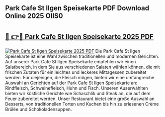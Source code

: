 ## Park Cafe St Ilgen Speisekarte PDF Download Online 2025 OIIS0

# <h2><a href="http://gc7rnq.nevu.top/?p=Park+Cafe+St+Ilgen+Speisekarte">🔗 👉🔴 Park Cafe St Ilgen Speisekarte 2025 PDF</a></h2>

[![Park Cafe St Ilgen Speisekarte 2025 PDF](https://i.imgur.com/dBaPXMq.png)](http://gc7rnq.nevu.top/?p=Park+Cafe+St+Ilgen+Speisekarte)
Die Park Cafe St Ilgen Speisekarte ist eine Wahl zwischen traditionellen und modernen Gerichten. Auf unserer Park Cafe St Ilgen Speisekarte empfehlen wir einen Salatbereich, in dem Sie aus verschiedenen Salaten wählen können, die mit frischen Zutaten für ein leichtes und leckeres Mittagessen zubereitet werden. Für diejenigen, die Fleisch mögen, bieten wir eine umfangreiche Auswahl an Gerichten auf der Park Cafe St Ilgen Speisekarte an: Rindfleisch, Schweinefleisch, Huhn und Fisch. Unseren Auserwählten bieten wir köstliche Gerichte wie Schaschlik und Steak an, die auf dem Feuer zubereitet werden. Unser Restaurant bietet eine große Auswahl an Desserts, von traditionellen Torten und Kuchen bis hin zu erlesenen Crème Brûlée und Schokoladensuppen.
